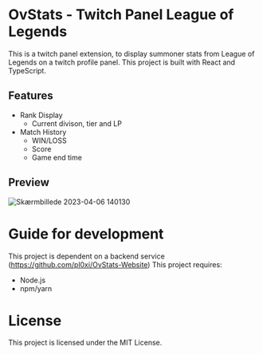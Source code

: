 # OvStats - Twitch Panel League of Legends
This is a twitch panel extension, to display summoner stats from League of Legends on a twitch profile panel. 
This project is built with React and TypeScript.

## Features
* Rank Display
  * Current divison, tier and LP
* Match History
  * WIN/LOSS
  * Score
  * Game end time

## Preview
![Skærmbillede 2023-04-06 140130](https://user-images.githubusercontent.com/39574422/230373279-26147de1-e712-4848-a429-1df945f62264.png)


# Guide for development
This project is dependent on a backend service (https://github.com/pl0xi/OvStats-Website)
This project requires:
- Node.js
- npm/yarn

# License 
This project is licensed under the MIT License.
